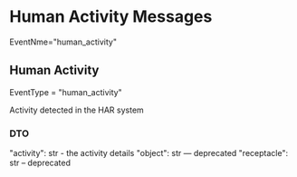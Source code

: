 # Human Activity Messages 

EventNme="human_activity"


## Human Activity

EventType = "human_activity"

Activity detected in the HAR system

### DTO

"activity": str - the activity details
"object": str — deprecated
"receptacle": str – deprecated

